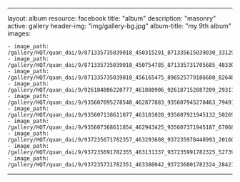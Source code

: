 
---
layout: album
resource: facebook
title: "album"
description: "masonry"
active: gallery
header-img: "img/gallery-bg.jpg"
album-title: "my 9th album"
images:
    
    - image_path: /gallery/HQT/quan_dai/9/871335735039018_450315291_871335615039030_3312950755207757145_n.jpg
    - image_path: /gallery/HQT/quan_dai/9/871335735039018_450754785_871335731705685_4833063093230862408_n.jpg
    - image_path: /gallery/HQT/quan_dai/9/871335735039018_456165475_896525779186680_8264890684689353184_n.jpg
    - image_path: /gallery/HQT/quan_dai/9/926184806220777_461880906_926187152887209_2931119079447453406_n.jpg
    - image_path: /gallery/HQT/quan_dai/9/935607095278548_462877883_935607945278463_7949128456716261150_n.jpg
    - image_path: /gallery/HQT/quan_dai/9/935607138611877_463101028_935607921945132_5026973789084267244_n.jpg
    - image_path: /gallery/HQT/quan_dai/9/935607368611854_462943425_935607371945187_6706815776076449556_n.jpg
    - image_path: /gallery/HQT/quan_dai/9/937235671782357_463293608_937235978448993_2016024562283281234_n.jpg
    - image_path: /gallery/HQT/quan_dai/9/937235691782355_463131337_937235991782325_5273975593710408382_n.jpg
    - image_path: /gallery/HQT/quan_dai/9/937235731782351_463380042_937236001782324_2842114853026378786_n.jpg
---